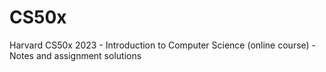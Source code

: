 # CS50x
Harvard CS50x 2023 - Introduction to Computer Science (online course) - Notes and assignment solutions
